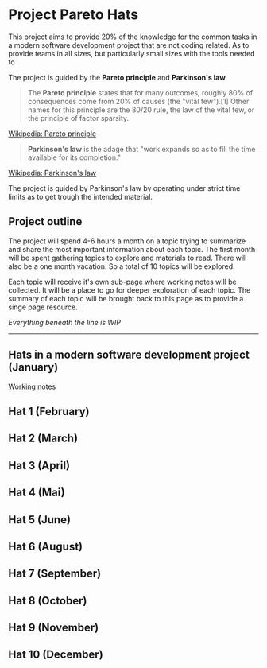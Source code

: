 # Project Pareto Hats

This project aims to provide 20% of the knowledge for the common tasks in a modern software development project that are not coding related. As to provide teams in all sizes, but particularly small sizes with the tools needed to 

The project is guided by the **Pareto principle** and **Parkinson's law**

>The **Pareto principle** states that for many outcomes, roughly 80% of consequences come from 20% of causes (the "vital few").[1] Other names for this principle are the 80/20 rule, the law of the vital few, or the principle of factor sparsity.

[Wikipedia: Pareto principle](https://en.wikipedia.org/wiki/Pareto_principle)

>**Parkinson's law** is the adage that "work expands so as to fill the time available for its completion."

[Wikipedia: Parkinson's law](https://en.wikipedia.org/wiki/Parkinson%27s_law)

The project is guided by Parkinson's law by operating under strict time limits as to get trough the intended material.

## Project outline
The project will spend 4-6 hours a month on a topic trying to summarize and share the most important information about each topic. The first month will be spent gathering topics to explore and materials to read. There will also be a one month vacation. So a total of 10 topics will be explored.

Each topic will receive it's own sub-page where working notes will be collected. It will be a place to go for deeper exploration of each topic. The summary of each topic will be brought back to this page as to provide a singe page resource.  


*Everything beneath the line is WIP*

---
## Hats in a modern software development project (January)

[Working notes](./the-hats)

## Hat 1 (February)

## Hat 2 (March)

## Hat 3 (April)

## Hat 4 (Mai)

## Hat 5 (June)

## Hat 6 (August)

## Hat 7 (September)

## Hat 8 (October)
## Hat 9 (November)

## Hat 10 (December)